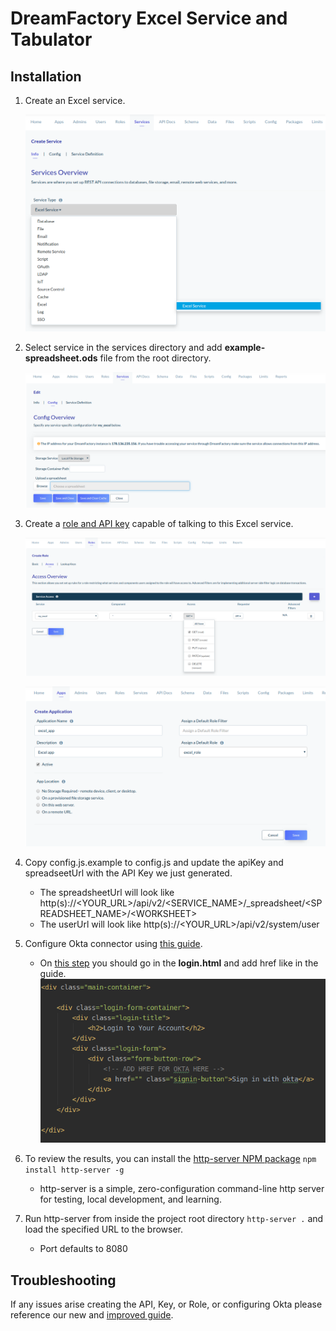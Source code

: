 # DreamFactory Excel Service and Tabulator

## Installation

1. Create an Excel service.

    ![alt text](src/images/createservice_readme.png)

2. Select service in the services directory and add <b>example-spreadsheet.ods</b> file from the root directory.

    ![alt text](src/images/addexcelfile_readme.png)

3. Create a [role and API key](http://guide.dreamfactory.com/docs/chapter03.html#creating-a-role) capable of talking to this Excel service.

    ![alt text](src/images/createrole_readme.png)
    
    ![alt text](src/images/createapikey_readme.png)

4. Copy config.js.example to config.js and update the apiKey and spreadseetUrl with the API Key we just generated.
    - The spreadsheetUrl will look like http(s)://<YOUR_URL>/api/v2/<SERVICE_NAME>/_spreadsheet/<SPREADSHEET_NAME>/\<WORKSHEET>
    - The userUrl will look like http(s)://<YOUR_URL>/api/v2/system/user
    
5. Configure Okta connector using [this guide](https://guide.dreamfactory.com/docs/chapter04.html#the-openid-authentication-process).
    - On [this step](https://guide.dreamfactory.com/docs/chapter04.html#adding-okta-users-to-the-dreamfactory-application) you should go in the <b>login.html</b> and add href like in the guide.
        ![alt text](src/images/oktalink_readme.png)

7. To review the results, you can install the [http-server NPM package](https://www.npmjs.com/package/http-server) `npm install http-server -g`
    - http-server is a simple, zero-configuration command-line http server for testing, local development, and learning.

8. Run http-server from inside the project root directory `http-server .` and load the specified URL to the browser.
    - Port defaults to 8080

## Troubleshooting

If any issues arise creating the API, Key, or Role, or configuring Okta please reference our new and [improved guide](http://guide.dreamfactory.com/docs/#about-this-guide). 
